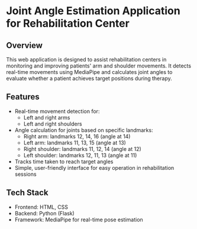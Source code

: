 # Joint Angle Estimation Application for Rehabilitation Center

## Overview
This web application is designed to assist rehabilitation centers in monitoring and improving patients' arm and shoulder movements. It detects real-time movements using MediaPipe and calculates joint angles to evaluate whether a patient achieves target positions during therapy.

## Features
- Real-time movement detection for:
  - Left and right arms
  - Left and right shoulders
- Angle calculation for joints based on specific landmarks:
  - Right arm: landmarks 12, 14, 16 (angle at 14)
  - Left arm: landmarks 11, 13, 15 (angle at 13)
  - Right shoulder: landmarks 11, 12, 14 (angle at 12)
  - Left shoulder: landmarks 12, 11, 13 (angle at 11)
- Tracks time taken to reach target angles
- Simple, user-friendly interface for easy operation in rehabilitation sessions

## Tech Stack
- Frontend: HTML, CSS
- Backend: Python (Flask)
- Framework: MediaPipe for real-time pose estimation


